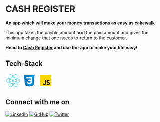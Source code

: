 # CASH REGISTER

**An app which will make your money transactions as easy as cakewalk**

This app takes the payble amount and the paid amount and gives the minimum change that one needs to return to the customer.

**Head to [Cash Register](https://cash-register-management.netlify.app/) and use the app to make your life easy!**


## Tech-Stack
![React logo](./public/logo/react.png) ![CSS logo](./public/logo/css3.png) ![JavaScript logo](./public/logo/javascript.png)
<br>

## Connect with me on

[![LinkedIn](	https://img.shields.io/badge/LINKEDIN-10?logo=linkedin&color=blue)](https://www.linkedin.com/in/shraddha-1402/)
[![GitHub](	https://img.shields.io/badge/GITHUB-10?logo=github&color=black)](https://github.com/shraddha-1402)
[![Twitter](	https://img.shields.io/badge/TWITTER-10?logo=twitter&logoColor=white&color=blue)](https://twitter.com/ShraddhaGupta08)
